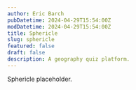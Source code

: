 ```yaml
---
author: Eric Barch
pubDatetime: 2024-04-29T15:54:00Z
modDatetime: 2024-04-29T15:54:00Z
title: Sphericle
slug: sphericle
featured: false
draft: false
description: A geography quiz platform.
---
```


Sphericle placeholder.
